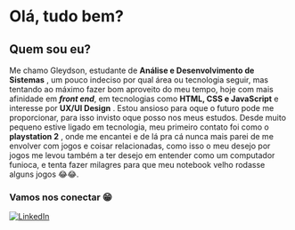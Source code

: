# Olá, tudo bem?
## Quem sou eu?
Me chamo Gleydson, estudante de **Análise e Desenvolvimento de Sistemas** , um pouco indeciso por qual área ou tecnologia seguir, mas tentando ao máximo fazer bom aproveito do meu tempo, hoje com mais afinidade em ***front end***, em tecnologias como **HTML, CSS e JavaScript** e interesse por **UX/UI Design** .
Estou ansioso para oque o futuro pode me proporcionar, para isso invisto oque posso nos meus estudos.
Desde muito pequeno estive ligado em tecnologia, meu primeiro contato foi como o **playstation 2** , onde me encantei e de lá pra cá nunca mais parei de me envolver com jogos e coisar relacionadas, como isso o meu desejo por jogos me levou também a ter desejo em entender como um computador funioca, e tenta fazer milagres para que meu notebook velho rodasse alguns jogos 😂😂.

### Vamos nos conectar 😁

[![LinkedIn](https://img.shields.io/badge/-LinkedIn-000?style=for-the-badge&logo=linkedin&logoColor=AA42F7)](https://www.linkedin.com/in/gleydson-g/)
